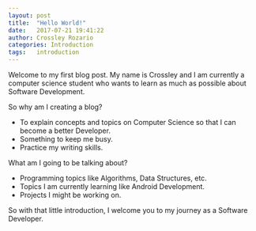 ```yaml
---
layout: post
title:  "Hello World!"
date:   2017-07-21 19:41:22
author: Crossley Rozario
categories: Introduction
tags:	introduction
---
```



Welcome to my first blog post. My name is Crossley and I am currently a computer science student who wants to learn as much as possible about Software Development.

So why am I creating a blog?

+ To explain concepts and topics on Computer Science so that I can become a better Developer.
+ Something to keep me busy.
+ Practice my writing skills.

What am I going to be talking about?

+ Programming topics like Algorithms, Data Structures, etc.
+ Topics I am currently learning like Android Development.
+ Projects I might be working on.

So with that little introduction, I welcome you to my journey as a Software Developer.
